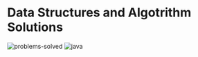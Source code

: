 # Data Structures and Algotrithm Solutions

![problems-solved](https://img.shields.io/badge/Problems%20Solved-51/121-1f425f.svg)
![java](https://img.shields.io/badge/Array-51/121-1abc9c.svg)
